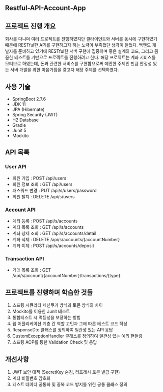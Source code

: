 ## Restful-API-Account-App
## 프로젝트 진행 개요
회사를 다니며 여러 프로젝트를 진행하였지만 클라이언트와 서버를 동시에 구현하였기 때문에
RESTful한 API를 구현하고자 하는 노력이 부족했단 생각이 들었다. 
백엔드 개발자를 준비하고 있기에 RESTful한 서버 구현에 집중하며 좋은 설계와 코드, 
그리고 꼼꼼한 테스트를 기반으로 프로젝트를 진행하려고 한다.
해당 프로젝트는 계좌 서비스를 모티브로 하였는데, 
돈과 관련한 서비스를 구현함으로써 예민한 주제인 만큼 
안정성 있는 서버 개발을 위한 마음가짐을 갖고자 해당 주제를 선택하였다.
## 사용 기술
- SpringBoot 2.7.6
- JDK 11
- JPA (Hibernate)
- Spring Security (JWT)
- H2 Database
- Gradle
- Junit 5
- Mockito
## API 목록
### User API
- 회원 가입 : POST /api/users
- 회원 정보 조회 : GET /api/users
- 패스워드 변경 : PUT /api/s/users/password
- 회원 탈퇴 : DELETE /api/s/users

### Account API
- 계좌 등록 : POST /api/s/accounts
- 계좌 목록 조회 : GET /api/s/accounts
- 계좌 상세 조회 : GET /api/s/accounts/detail
- 계좌 삭제 : DELETE /api/s/accounts/{accountNumber}
- 계좌 이체 : POST /api/s/accounts/deposit

### Transaction API
- 거래 목록 조회 : GET /api/s/account/{accountNumber}/transactions/{type}

## 프로젝트를 진행하며 학습한 것들
1. 스프링 시큐리티 세션쿠키 방식과 토큰 방식의 차이
2. Mockito를 이용한 Junit 테스트
3. 통합테스트 시 멱등성을 보장하는 방법
4. 웹 어플리케이션 계층 간 역할 고민과 그에 따른 테스트 코드 작성
5. ResponseDto 클래스를 정의하여 일관성 있는 API 응답
6. CustomExceptionHandler 클래스를 정의하여 일관성 있는 예외 핸들링
7. 스프링 AOP를 통한 Validation Check 및 응답

## 개선사항
1. JWT 보안 대책 (SecretKey 숨김, 리프레시 토큰 발급 구현)
2. 계좌 비밀번호 암호화
3. 테스트 데이터 공통화 및 중복 코드 방지를 위한 공통 클래스 정의